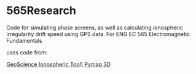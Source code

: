 # 565Research

Code for simulating phase screens, as well as calculating ionospheric irregularity drift speed using GPS data.
For ENG EC 565 Electromagnetic Fundamentals

uses code from:

[GeoScience Ionospheric Tool](https://github.com/aldebaran1/gsit)\\
[Pymap 3D](https://github.com/scienceopen/pymap3d)
